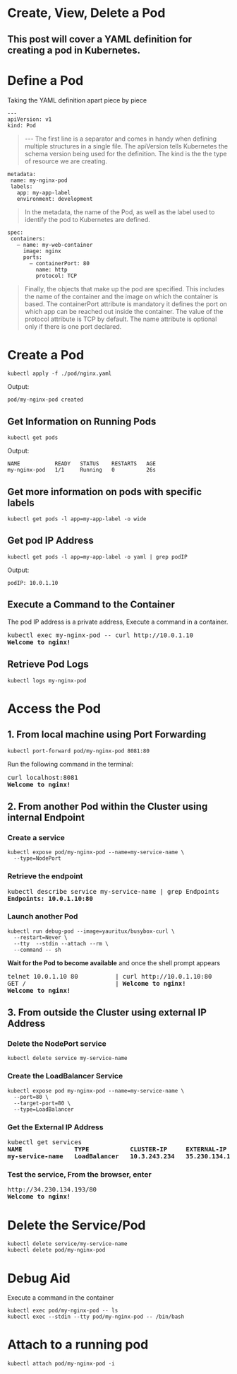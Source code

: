 # Create, View, Delete a Pod

## This post will cover a YAML definition for creating a pod in Kubernetes.

# Define a Pod
Taking the YAML definition apart piece by piece

```
---
apiVersion: v1
kind: Pod
```
>--- The first line is a separator and comes in handy when defining multiple structures in a single file. The apiVersion tells Kubernetes the schema version being used for the definition. The kind is the the type of resource we are creating.

```
metadata:
 name: my-nginx-pod
 labels:
   app: my-app-label
   environment: development
```
>In the metadata, the name of the Pod, as well as the label used to identify the pod to Kubernetes are defined.

```
spec:
 containers:
   – name: my-web-container
     image: nginx
     ports:
       – containerPort: 80
         name: http
         protocol: TCP
```
>Finally, the objects that make up the pod are specified. This includes the name of the container and the image on which the container is based. The containerPort attribute is mandatory it defines the port on which app can be reached out inside the container. The value of the protocol attribute is TCP by default. The name attribute is optional only if there is one port declared.

# Create a Pod
```
kubectl apply -f ./pod/nginx.yaml
```
Output:
```
pod/my-nginx-pod created
```
## Get Information on Running Pods
```
kubectl get pods
```
Output:

```
NAME           READY   STATUS    RESTARTS   AGE
my-nginx-pod   1/1     Running   0          26s
```

## Get more information on pods with specific labels
```
kubectl get pods -l app=my-app-label -o wide
```

## Get pod IP Address
```
kubectl get pods -l app=my-app-label -o yaml | grep podIP
```
Output:
```
podIP: 10.0.1.10
```

## Execute a Command to the Container
The pod IP address is a private address, Execute a command in a container.

<pre>
kubectl exec my-nginx-pod -- curl http://10.0.1.10
<b>Welcome to nginx!</b>
</pre>

## Retrieve Pod Logs
```
kubectl logs my-nginx-pod
```

# Access the Pod

## 1. From local machine using Port Forwarding
```
kubectl port-forward pod/my-nginx-pod 8081:80
```

Run the following command in the terminal:

<pre>
curl localhost:8081
<b>Welcome to nginx!</b>
</pre>

## 2. From another Pod within the Cluster using internal Endpoint

### Create a service
```
kubectl expose pod/my-nginx-pod --name=my-service-name \
  --type=NodePort
```

### Retrieve the endpoint
<pre>
kubectl describe service my-service-name | grep Endpoints
<b>Endpoints: 10.0.1.10:80</b>
</pre>

### Launch another Pod
```
kubectl run debug-pod --image=yauritux/busybox-curl \
  --restart=Never \
  --tty  --stdin --attach --rm \
  --command -- sh
```
**Wait for the Pod to become available** and once the shell prompt appears
<pre>
telnet 10.0.1.10 80          | curl http://10.0.1.10:80
GET /                        | <b>Welcome to nginx!</b>
<b>Welcome to nginx!</b>
</pre>

## 3. From outside the Cluster using external IP Address
### Delete the NodePort service
```
kubectl delete service my-service-name
```
### Create the LoadBalancer Service
```
kubectl expose pod my-nginx-pod --name=my-service-name \
  --port=80 \
  --target-port=80 \
  --type=LoadBalancer
```
### Get the External IP Address
<pre>
kubectl get services
<b>NAME              TYPE           CLUSTER-IP     EXTERNAL-IP
my-service-name   LoadBalancer   10.3.243.234   35.230.134.193</b>
</pre>

### Test the service, From the browser, enter

<pre>
http://34.230.134.193/80
<b>Welcome to nginx!</b>
</pre>

# Delete the Service/Pod
```
kubectl delete service/my-service-name
kubectl delete pod/my-nginx-pod
```
# Debug Aid
Execute a command in the container
```
kubectl exec pod/my-nginx-pod -- ls  
kubectl exec --stdin --tty pod/my-nginx-pod -- /bin/bash
```

# Attach to a running pod
```
kubectl attach pod/my-nginx-pod -i
```
